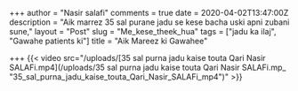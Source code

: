 +++
author = "Nasir salafi"
comments = true
date = 2020-04-02T13:47:00Z
description = "Aik marrez 35 sal purane jadu se kese bacha uski apni zubani sune,"
layout = "Post"
slug = "Me_kese_theek_hua"
tags = ["jadu ka ilaj", "Gawahe patients ki"]
title = "Aik Mareez ki Gawahee"

+++
{{< video src="/uploads/[35 sal purna jadu kaise touta Qari Nasir SALAFi.mp4](/uploads/35 sal purna jadu kaise touta Qari Nasir SALAFi.mp_ "35_sal_purna_jadu_kaise_touta_Qari_Nasir_SALAFi_mp4")" >}}